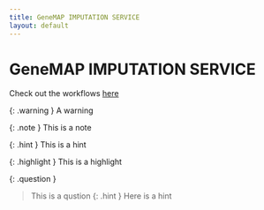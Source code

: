 ```yaml
---
title: GeneMAP IMPUTATION SERVICE
layout: default
---
```


# GeneMAP IMPUTATION SERVICE

Check out the workflows [here](/README.md)


{: .warning }
A warning


{: .note }
This is a note


{: .hint }
This is a hint


{: .highlight }
This is a highlight

{: .question }
> This is a qustion
> {: .hint }
> Here is a hint